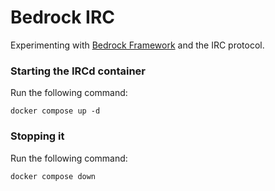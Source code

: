 # Bedrock IRC

Experimenting with [Bedrock Framework](https://github.com/davidfowl/BedrockFramework) and the IRC protocol.

### Starting the IRCd container

Run the following command:

    docker compose up -d

### Stopping it

Run the following command:

    docker compose down
